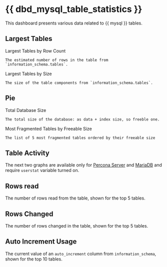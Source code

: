 # {{ dbd_mysql_table_statistics }}

This dashboard presents various data related to {{ mysql }} tables.

## Largest Tables

Largest Tables by Row Count

    The estimated number of rows in the table from `information_schema.tables`.

Largest Tables by Size

    The size of the table components from `information_schema.tables`.

## Pie

Total Database Size

    The total size of the database: as data + index size, so freeble one.

Most Fragmented Tables by Freeable Size

    The list of 5 most fragmented tables ordered by their freeable size

## Table Activity

The next two graphs are available only for [Percona Server](https://www.percona.com/doc/percona-server/5.6/diagnostics/user_stats.html) and [MariaDB](https://mariadb.com/kb/en/mariadb/user-statistics/) and require `userstat` variable turned on.

## Rows read

The number of rows read from the table, shown for the top 5 tables.

## Rows Changed

The number of rows changed in the table, shown for the top 5 tables.

## Auto Increment Usage

The current value of an `auto_increment` column from `information_schema`,
shown for the top 10 tables.
